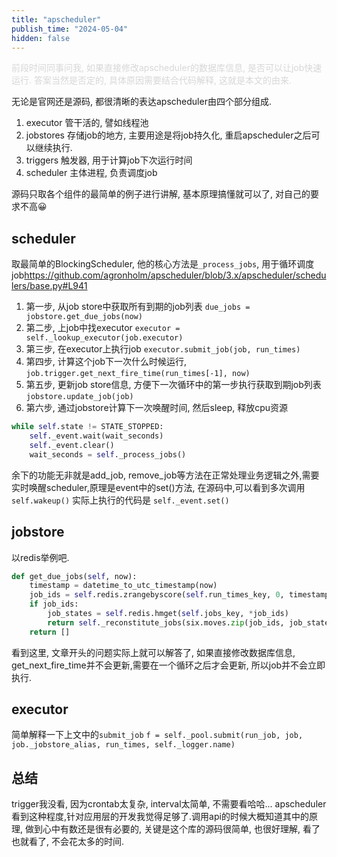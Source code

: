 ```yaml
---
title: "apscheduler"
publish_time: "2024-05-04"
hidden: false
---
```


<p style="color: rgba(211, 211, 211, 0.9);">前段时间同事问我, 如果直接修改apscheduler的数据库信息, 是否可以让job快速运行. 答案当然是否定的, 具体原因需要结合代码解释, 这就是本文的由来.<p>

无论是官网还是源码, 都很清晰的表达apscheduler由四个部分组成.

1. executor 管干活的, 譬如线程池
2. jobstores 存储job的地方, 主要用途是将job持久化, 重启apscheduler之后可以继续执行.
3. triggers 触发器, 用于计算job下次运行时间
4. scheduler 主体进程, 负责调度job

源码只取各个组件的最简单的例子进行讲解, 基本原理搞懂就可以了, 对自己的要求不高😀

## scheduler

取最简单的BlockingScheduler, 他的核心方法是`_process_jobs`, 用于循环调度job[<https://github.com/agronholm/apscheduler/blob/3.x/apscheduler/schedulers/base.py#L941>](https://github.com/agronholm/apscheduler/blob/3.x/apscheduler/schedulers/base.py#L941)

1. 第一步, 从job store中获取所有到期的job列表 `due_jobs = jobstore.get_due_jobs(now)`
2. 第二步, 上job中找executor `executor = self._lookup_executor(job.executor)`
3. 第三步, 在executor上执行job `executor.submit_job(job, run_times)`
4. 第四步, 计算这个job下一次什么时候运行, `job.trigger.get_next_fire_time(run_times[-1], now)`
5. 第五步, 更新job store信息, 方便下一次循环中的第一步执行获取到期job列表 `jobstore.update_job(job)`
6. 第六步, 通过jobstore计算下一次唤醒时间, 然后sleep, 释放cpu资源

```python
while self.state != STATE_STOPPED:
    self._event.wait(wait_seconds)
    self._event.clear()
    wait_seconds = self._process_jobs()
```

余下的功能无非就是add_job, remove_job等方法在正常处理业务逻辑之外,需要实时唤醒scheduler,原理是event中的set()方法, 在源码中,可以看到多次调用`self.wakeup()` 实际上执行的代码是 `self._event.set()`

## jobstore

以redis举例吧.

```python
def get_due_jobs(self, now):
    timestamp = datetime_to_utc_timestamp(now)
    job_ids = self.redis.zrangebyscore(self.run_times_key, 0, timestamp)
    if job_ids:
        job_states = self.redis.hmget(self.jobs_key, *job_ids)
        return self._reconstitute_jobs(six.moves.zip(job_ids, job_states))
    return []
```

看到这里, 文章开头的问题实际上就可以解答了, 如果直接修改数据库信息, get_next_fire_time并不会更新,需要在一个循环之后才会更新, 所以job并不会立即执行.

## executor

简单解释一下上文中的`submit_job`
`f = self._pool.submit(run_job, job, job._jobstore_alias, run_times, self._logger.name)`

## 总结

trigger我没看, 因为crontab太复杂, interval太简单, 不需要看哈哈...
apscheduler看到这种程度,针对应用层的开发我觉得足够了.调用api的时候大概知道其中的原理, 做到心中有数还是很有必要的, 关键是这个库的源码很简单, 也很好理解, 看了也就看了, 不会花太多的时间.
